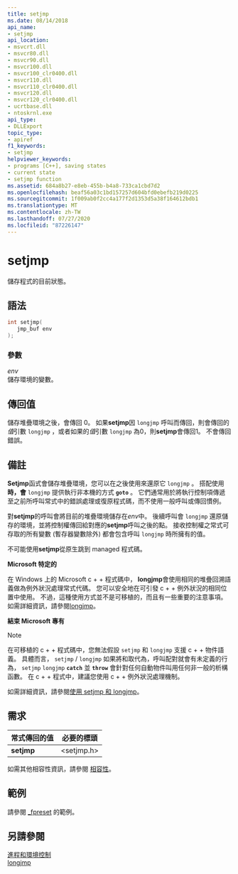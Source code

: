 ```yaml
---
title: setjmp
ms.date: 08/14/2018
api_name:
- setjmp
api_location:
- msvcrt.dll
- msvcr80.dll
- msvcr90.dll
- msvcr100.dll
- msvcr100_clr0400.dll
- msvcr110.dll
- msvcr110_clr0400.dll
- msvcr120.dll
- msvcr120_clr0400.dll
- ucrtbase.dll
- ntoskrnl.exe
api_type:
- DLLExport
topic_type:
- apiref
f1_keywords:
- setjmp
helpviewer_keywords:
- programs [C++], saving states
- current state
- setjmp function
ms.assetid: 684a8b27-e8eb-455b-b4a8-733ca1cbd7d2
ms.openlocfilehash: beaf56a03c1bd157257d604bfd0ebefb219d0225
ms.sourcegitcommit: 1f009ab0f2cc4a177f2d1353d5a38f164612bdb1
ms.translationtype: MT
ms.contentlocale: zh-TW
ms.lasthandoff: 07/27/2020
ms.locfileid: "87226147"
---
```

# <a name="setjmp"></a>setjmp

儲存程式的目前狀態。

## <a name="syntax"></a>語法

```C
int setjmp(
   jmp_buf env
);
```

### <a name="parameters"></a>參數

*env*<br/>
儲存環境的變數。

## <a name="return-value"></a>傳回值

儲存堆疊環境之後，會傳回 0。 如果**setjmp**因 `longjmp` 呼叫而傳回，則會傳回的*值*引數 `longjmp` ，或者如果的*值*引數 `longjmp` 為0，則**setjmp**會傳回1。 不會傳回錯誤。

## <a name="remarks"></a>備註

**Setjmp**函式會儲存堆疊環境，您可以在之後使用來還原它 `longjmp` 。 搭配使用**時，會** `longjmp` 提供執行非本機的方式 **`goto`** 。 它們通常用於將執行控制項傳遞至之前所呼叫常式中的錯誤處理或復原程式碼，而不使用一般呼叫或傳回慣例。

對**setjmp**的呼叫會將目前的堆疊環境儲存在*env*中。 後續呼叫會 `longjmp` 還原儲存的環境，並將控制權傳回給對應的**setjmp**呼叫之後的點。 接收控制權之常式可存取的所有變數 (暫存器變數除外) 都會包含呼叫 `longjmp` 時所擁有的值。

不可能使用**setjmp**從原生跳到 managed 程式碼。

**Microsoft 特定的**

在 Windows 上的 Microsoft c + + 程式碼中， **longjmp**會使用相同的堆疊回溯語義做為例外狀況處理常式代碼。 您可以安全地在可引發 c + + 例外狀況的相同位置中使用。 不過，這種使用方式並不是可移植的，而且有一些重要的注意事項。 如需詳細資訊，請參閱[longjmp](longjmp.md)。

**結束 Microsoft 專有**

> [!NOTE]
> 在可移植的 c + + 程式碼中，您無法假設 `setjmp` 和 `longjmp` 支援 c + + 物件語義。 具體而言， `setjmp` / `longjmp` 如果將和取代為，呼叫配對就會有未定義的行為， `setjmp` `longjmp` **`catch`** 並 **`throw`** 會針對任何自動物件叫用任何非一般的析構函數。 在 c + + 程式中，建議您使用 c + + 例外狀況處理機制。

如需詳細資訊，請參閱[使用 setjmp 和 longjmp](../../cpp/using-setjmp-longjmp.md)。

## <a name="requirements"></a>需求

|常式傳回的值|必要的標頭|
|-------------|---------------------|
|**setjmp**|\<setjmp.h>|

如需其他相容性資訊，請參閱 [相容性](../../c-runtime-library/compatibility.md)。

## <a name="example"></a>範例

請參閱 [_fpreset](fpreset.md) 的範例。

## <a name="see-also"></a>另請參閱

[進程和環境控制](../../c-runtime-library/process-and-environment-control.md)<br/>
[longjmp](longjmp.md)
